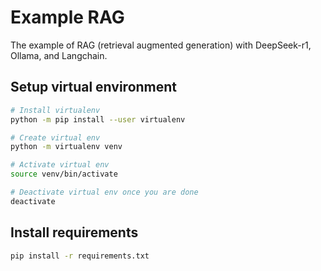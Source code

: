 # Example RAG

The example of RAG (retrieval augmented generation) with DeepSeek-r1, Ollama, and Langchain.

## Setup virtual environment

```bash
# Install virtualenv
python -m pip install --user virtualenv

# Create virtual env
python -m virtualenv venv

# Activate virtual env
source venv/bin/activate

# Deactivate virtual env once you are done
deactivate
```

## Install requirements

```bash
pip install -r requirements.txt
```